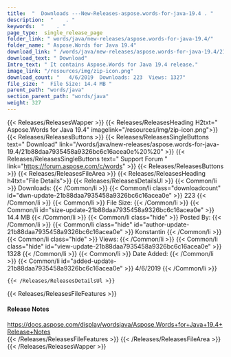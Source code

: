```yaml
---
title:  "  Downloads ---New-Releases-aspose.words-for-java-19.4 . " 
description:  "    . " 
keywords:  "    . " 
page_type:  single_release_page
folder_link: " words/java/new-releases/aspose.words-for-java-19.4/"
folder_name: " Aspose.Words for Java 19.4"
download_link: " /words/java/new-releases/aspose.words-for-java-19.4/21b88daa7935458a9326bc6c16acea0e"
download_text: " Download"
Intro_text: " It contains Aspose.Words for Java 19.4 release."
image_link: "/resources/img/zip-icon.png"
download_count: "   4/6/2019  Downloads: 223  Views: 1327"
file_size: "  File Size: 14.4 MB "
parent_path: "words/java"
section_parent_path: "words/java"
weight: 327
---
```


{{< Releases/ReleasesWapper >}}
  {{< Releases/ReleasesHeading H2txt=" Aspose.Words for Java 19.4" imagelink="/resources/img/zip-icon.png">}}
  {{< Releases/ReleasesButtons >}}
    {{< Releases/ReleasesSingleButtons text=" Download" link="/words/java/new-releases/aspose.words-for-java-19.4/21b88daa7935458a9326bc6c16acea0e%20%20" >}}
    {{< Releases/ReleasesSingleButtons text=" Support Forum " link="https://forum.aspose.com/c/words" >}}
  {{< Releases/ReleasesButtons >}}
  {{< Releases/ReleasesFileArea >}}
    {{< Releases/ReleasesHeading h4txt="File Details">}}
    {{< Releases/ReleasesDetailsUl >}}
            {{< Common/li  >}} Downloads: {{< /Common/li >}} 
      {{< Common/li class="downloadcount" id="dwn-update-21b88daa7935458a9326bc6c16acea0e" >}} 223 {{< /Common/li >}} 
      {{< Common/li  >}} File Size: {{< /Common/li >}} 
      {{< Common/li id="size-update-21b88daa7935458a9326bc6c16acea0e" >}} 14.4 MB {{< /Common/li >}} 
      {{< Common/li  class="hide" >}} Posted By: {{< /Common/li >}} 
      {{< Common/li class="hide" id="author-update-21b88daa7935458a9326bc6c16acea0e" >}} Konstantin {{< /Common/li >}} 
      {{< Common/li class="hide"  >}} Views: {{< /Common/li >}} 
      {{< Common/li class="hide" id="view-update-21b88daa7935458a9326bc6c16acea0e" >}} 1328 {{< /Common/li >}} 
      {{< Common/li  >}} Date Added: {{< /Common/li >}} 
      {{< Common/li id="added-update-21b88daa7935458a9326bc6c16acea0e" >}} 4/6/2019 {{< /Common/li >}} 

    {{< /Releases/ReleasesDetailsUl >}}

  {{< Releases/ReleasesFileFeatures >}}
      <h4>Release Notes</h4><div><a href="https://docs.aspose.com/display/wordsjava/Aspose.Words+for+Java+19.4+Release+Notes">https://docs.aspose.com/display/wordsjava/Aspose.Words+for+Java+19.4+Release+Notes</a></div>
  {{< /Releases/ReleasesFileFeatures >}}
 {{< /Releases/ReleasesFileArea >}}
{{< /Releases/ReleasesWapper >}}


